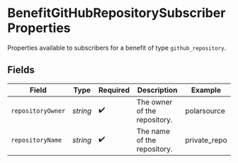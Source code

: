 # BenefitGitHubRepositorySubscriberProperties

Properties available to subscribers for a benefit of type `github_repository`.


## Fields

| Field                        | Type                         | Required                     | Description                  | Example                      |
| ---------------------------- | ---------------------------- | ---------------------------- | ---------------------------- | ---------------------------- |
| `repositoryOwner`            | *string*                     | :heavy_check_mark:           | The owner of the repository. | polarsource                  |
| `repositoryName`             | *string*                     | :heavy_check_mark:           | The name of the repository.  | private_repo                 |